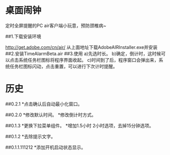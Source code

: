 桌面闹钟
================================ 

定时全屏提醒的PC air客户端小玩意，预防颈椎病~

##1.下载安装环境

http://get.adobe.com/cn/air/
从上面地址下载AdobeAIRInstaller.exe并安装
##2.安装TimeAlarmBeta.air
##3.使用
a)先选时长。
b)确定，倒计时，这时候可以点击系统任务栏图标将程序界面收起。
c)时间到了后，程序窗口会弹出来，系统任务栏图标闪动，点击重置，可以进行下次计时提醒。


历史
================================ 
##0.2.1
*点击确认后自动最小化窗口。

##0.2.0
*修改默认时间。
*修改倒计时方式。

##0.1.3
*更换下拉菜单组件。
*增加1.5小时 2小时选项，去掉15分钟选项。

##0.1.2
*去除提示文字。

##0.1.1.111212
*添加开机启动状态显示。